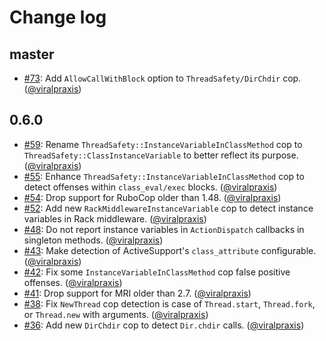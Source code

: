 # Change log

## master

- [#73](https://github.com/rubocop/rubocop-thread_safety/pull/73): Add `AllowCallWithBlock` option to `ThreadSafety/DirChdir` cop. ([@viralpraxis](https://github.com/viralpraxis))

## 0.6.0

* [#59](https://github.com/rubocop/rubocop-thread_safety/pull/59): Rename `ThreadSafety::InstanceVariableInClassMethod` cop to `ThreadSafety::ClassInstanceVariable` to better reflect its purpose. ([@viralpraxis](https://github.com/viralpraxis))
* [#55](https://github.com/rubocop/rubocop-thread_safety/pull/55): Enhance `ThreadSafety::InstanceVariableInClassMethod` cop to detect offenses within `class_eval/exec` blocks. ([@viralpraxis](https://github.com/viralpraxis))
* [#54](https://github.com/rubocop/rubocop-thread_safety/pull/54): Drop support for RuboCop older than 1.48. ([@viralpraxis](https://github.com/viralpraxis))
* [#52](https://github.com/rubocop/rubocop-thread_safety/pull/52): Add new `RackMiddlewareInstanceVariable` cop to detect instance variables in Rack middleware. ([@viralpraxis](https://github.com/viralpraxis))
* [#48](https://github.com/rubocop/rubocop-thread_safety/pull/48): Do not report instance variables in `ActionDispatch` callbacks in singleton methods. ([@viralpraxis](https://github.com/viralpraxis))
* [#43](https://github.com/rubocop/rubocop-thread_safety/pull/43): Make detection of ActiveSupport's `class_attribute` configurable. ([@viralpraxis](https://github.com/viralpraxis))
* [#42](https://github.com/rubocop/rubocop-thread_safety/pull/42): Fix some `InstanceVariableInClassMethod` cop false positive offenses. ([@viralpraxis](https://github.com/viralpraxis))
* [#41](https://github.com/rubocop/rubocop-thread_safety/pull/41): Drop support for MRI older than 2.7. ([@viralpraxis](https://github.com/viralpraxis))
* [#38](https://github.com/rubocop/rubocop-thread_safety/pull/38): Fix `NewThread` cop detection is case of `Thread.start`, `Thread.fork`, or `Thread.new` with arguments. ([@viralpraxis](https://github.com/viralpraxis))
* [#36](https://github.com/rubocop/rubocop-thread_safety/pull/36): Add new `DirChdir` cop to detect `Dir.chdir` calls. ([@viralpraxis](https://github.com/viralpraxis))
